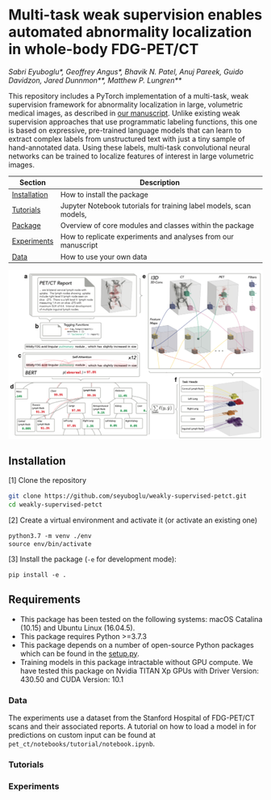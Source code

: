 # Multi-task weak supervision enables automated abnormality localization in whole-body FDG-PET/CT
*Sabri Eyuboglu\*, Geoffrey Angus\*, Bhavik N. Patel, Anuj Pareek, Guido Davidzon, Jared Dunnmon\*\*, Matthew P. Lungren\*\**

This repository includes a PyTorch implementation of a multi-task, weak supervision framework for abnormality localization in large, volumetric medical images, as described in [our manuscript](https://cs.stanford.edu/people/sabrieyuboglu/petct.pdf). Unlike existing weak supervision approaches that use programmatic labeling functions, this one is based on expressive, pre-trained language models that can learn to extract complex labels from unstructured text with just a tiny sample of hand-annotated data. Using these labels, multi-task convolutional neural networks can be trained to  localize features of interest in large volumetric images.

 | Section | Description |
|-|-|
| [Installation](#installation) | How to install the package |
| [Tutorials](#tutorials) | Jupyter Notebook tutorials for training label models, scan models,  |
| [Package](#tutorials) | Overview of core modules and classes within the package |
| [Experiments](#experiments) | How to replicate experiments and analyses from our manuscript|
| [Data](#data) | How to use your own data|

<p align="center">
<img src="https://github.com/seyuboglu/weakly-supervised-petct/raw/master/data/images/fig1.png" width="600" align="center">
</p>

## Installation

[1] Clone the repository
```bash
git clone https://github.com/seyuboglu/weakly-supervised-petct.git
cd weakly-supervised-petct
```
[2] Create a virtual environment and activate it (or activate an existing one)
```
python3.7 -m venv ./env
source env/bin/activate
```

[3] Install the package (`-e` for development mode):
```
pip install -e .
```

## Requirements
- This package has been tested on the following systems: macOS Catalina (10.15) and Ubuntu Linux (16.04.5).
- This package requires Python >=3.7.3
- This package depends on a number of open-source Python packages which can be found in the [setup.py](https://github.com/seyuboglu/weakly-supervised-petct/blob/master/setup.py).
- Training models in this package intractable without GPU compute. We have tested this package on Nvidia TITAN Xp GPUs with Driver Version: 430.50 and CUDA Version: 10.1 


### Data 
The experiments use a dataset from the Stanford Hospital of FDG-PET/CT scans and their associated reports. A tutorial on how to load a model in for predictions on custom input can be found at `pet_ct/notebooks/tutorial/notebook.ipynb`.
### Tutorials

### Experiments
